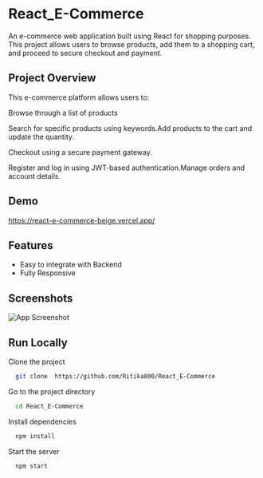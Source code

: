 # React_E-Commerce


An e-commerce web application built using React for shopping purposes. This project allows users to browse products, add them to a shopping cart, and proceed to secure checkout and payment.

## Project Overview

This e-commerce platform allows users to:
<p>Browse through a list of products </p> <p>Search for specific products using keywords.Add products to the cart and update the quantity.</p> <p>Checkout using a secure payment gateway.</p>
<p>Register and log in using JWT-based authentication.Manage orders and account details.</p>

## Demo

https://react-e-commerce-beige.vercel.app/

## Features

- Easy to integrate with Backend
- Fully Responsive


## Screenshots

![App Screenshot](https://i.ibb.co/fQ293tm/image.png)



## Run Locally

Clone the project

```bash
  git clone  https://github.com/Ritika800/React_E-Commerce
```

Go to the project directory

```bash
  cd React_E-Commerce
```

Install dependencies

```bash
  npm install
```

Start the server

```bash
  npm start
```
